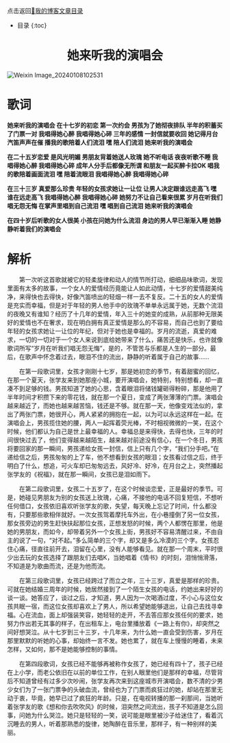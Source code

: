 点击返回[🔗我的博客文章目录](https://percheung.github.io/#/toc)
* 目录
{:toc}
<div style="text-align: center;">
  <h1>她来听我的演唱会</h1>
</div>

![Weixin Image_20240108102531](https://percheung.github.io/blogImg/202401081026131.jpg)

# 歌词

**她来听我的演唱会
在十七岁的初恋 第一次约会
男孩为了她彻夜排队
半年的积蓄买了门票一对
我唱得她心醉
我唱得她心碎
三年的感情 一封信就要收回
她记得月台汽笛声声在催
播我的歌陪着人们流泪
嘿 陪人们流泪
她来听我的演唱会**

**在二十五岁恋爱 是风光明媚
男朋友背着她送人玫瑰
她不听电话
夜夜听歌不睡
我唱得她心醉
我唱得她心碎
成年人分手后都像无所谓
和朋友一起买醉卡拉OK
唱我的歌陪着画面流泪
嘿 陪着流眼泪
我唱得她心醉
我唱得她心碎**

**在三十三岁 真爱那么珍贵
年轻的女孩求她让一让位
让男人决定跟谁远走高飞
嘿 谁在远走高飞
我唱得她心醉
我唱得她心碎
她努力不让自己看来很累
岁月在听我们唱无怨无悔
在掌声里唱到自己流泪
嘿 唱到自己流泪
她来听我的演唱会**

**在四十岁后听歌的女人很美
小孩在问她为什么流泪
身边的男人早已渐渐入睡
她静静听着我们的演唱会**

# 解析

&emsp;&emsp;第一次听这首歌就被它的轻柔旋律和动人的情节所打动，细细品味歌词，发现里面有太多的故事，一个女人的爱情经历竟能让人如此动情，十七岁的爱情甜美纯净，来得快也去得快，好像汽笛喷出的轻烟一样一去不复反。二十五的女人的爱情是充实而幸福，但是对于年轻的男人他手中的玫瑰不单单永远属于她，无数个流泪的夜晚又有谁知？经历了十几年的爱情，年入三十的她变的成熟，从前那种无限美好的爱情也不在奢求，现在明白拥有真正爱情是那么的不容易，而自己也到了要给年轻的女孩求她让一让位的年纪，但对于她也是幸福的。岁月的流逝，真爱的难求，一切的一切对于一个女人来说到底给她带来了什么，痛苦还是快乐，也许就像歌词所写“岁月在听我们唱无怨无悔”，是的，不管苦与乐都是人生的一部分。最后，在歌声中怀念着过去，眼泪不住的流出，静静的听着属于自己的故事......

&emsp;&emsp;在第一段歌词里，女孩才刚刚十七岁，那是她初恋的季节，有着甜蜜的回忆，在那一个夏天，张学友来到她那座小城，要开演唱会，她特别，特别想看，却一直凑不到足够的钱。男孩知道了她的心思，含着眼泪将储钱罐砸得粉碎，那是他用了半年时间才积攒下来的零花钱，就在那一个夏日，变成了两张薄薄的门票。演唱会越来越近了，而她也越来越苦恼，钱还是不够。就在那一天，他像变戏法似的，拿出了两张门票，她很开心，两人紧紧的拥抱在一起，以为可以永远这样在一起。在演唱会上，男孩揽住她的腰，两人一起挥着荧光棒，不时相视微微的一笑，在这个时候，他们都认为自己是世上最幸福的人。幸福总是来得快，去得也快，三年的时间很快过去了，他们变得越来越陌生，越来越对前途没有信心，在一个冬日，男孩将要回家的那一瞬间，男孩递给女孩一封信，信上只有几个字，“我们分手吧。”在递给信之后，男孩匆匆的上了车，他不想看到女孩的眼泪；女孩看过信之后，终于明白了什么，想追，可火车却已匆匆远去，风好冷、好冷，在月台之上，突然播起张学友的《祝福》，就在那一瞬间，女孩已是泪如雨下。

&emsp;&emsp;在第二段歌词里，女孩二十五岁了，在这个时候谈恋爱，正是最好的季节。可是，她碰见男朋友为别的女孩送上玫瑰，心痛，不接他的电话不回复短信，不想听任何借口，女孩依旧喜欢听张学友的歌，失望，每天晚上忘记了时间，什么都没有，只要那些歌相伴就好。一次女孩驾着摩托车外出，在小巷撞倒了另一位女孩，那女孩旁边的男生赶快扶起那位女孩，正想发怒的时候，两个人都愣在那里，他是她的男朋友，而如今，却带着另外一个女孩上街，男孩好不容易清醒过来，不由自主的说了一句，“对不起。”多么简单的三个字，却又是多么冷漠的三个字。女孩忍住心痛，径直往前开去，泪留在心里，没有人能够看见。就在那一个周末，平时很少出去玩的女孩选择了跟朋友们去唱K，当她唱着《情书》的时刻，泪悄悄滑落，不知道是为歌曲而流，还是为他而流。

&emsp;&emsp;在第三段歌词里，女孩已经跨过了而立之年，三十三岁，真爱是那样的珍贵。可就在她结婚三周年的时候，她居然接到了一个陌生女孩的电话，约她出来好好的谈一谈。她答应了，谈过之后，才知道，男人因为一次喝酒过度，不小心与这位女孩共眠一宿，而这位女孩却喜欢上了男人，所以希望她能够退出，让自己去找寻幸福。心在流血，面上却强装笑容，她轻轻的走开，不去答应那女孩任何的要求，她努力作出若无其事的样子，在出租车上，电台里播放着《一路上有你》，却突然之间好想哭泣。从十七岁到三十三岁，十几年来，为什么她一直会受到伤害，岁月在那里默默的听她的心事，却始终一言不发。她也累了，就在车上慢慢的睡着，未来怎样，又如何，那不是她能够控制的事情。

&emsp;&emsp;在第四段歌词，女孩已经不能够再被称作女孩了，她已经有四十了，孩子已经在上小学，而老公依旧在以前的单位工作，在别人眼里他们是那样的幸福，尽管背后不知道曾经有过多少次吵闹，张学友再次来到这座城市开演唱会，数不清的少男少女们为了一张门票争的头破血流，曾经也为了门票而疯狂过的她，却站在那里无动于衷，毕竟，她早已过了疯狂的年龄。只是，在电视转播的那一刹那间，当她听着张学友的歌《想和你去吹吹风》的时候，泪突然之间流出，孩子不知道是怎么回事，问她为什么哭泣。她只是轻轻的一笑，说可能是眼里被沙子给迷住了，看着沉沉睡去的男人，听着那熟悉的旋律，她陶醉在音乐里，那样子，有一种别样的美丽。


